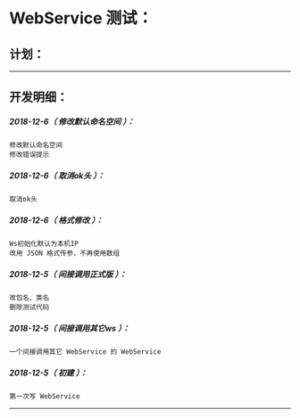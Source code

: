 WebService 测试：
===================================================================

计划：
-------------------------------------------------------------------

*******************************************************************

开发明细：
-------------------------------------------------------------------

##### 2018-12-6（ 修改默认命名空间 ）：
	修改默认命名空间
	修改错误提示

##### 2018-12-6（ 取消ok头 ）：
	取消ok头

##### 2018-12-6（ 格式修改 ）：
	Ws初始化默认为本机IP
	改用 JSON 格式传参，不再使用数组

##### 2018-12-5（ 间接调用正式版 ）：
	改包名、类名
	删除测试代码

##### 2018-12-5（ 间接调用其它ws ）：
	一个间接调用其它 WebService 的 WebService

##### 2018-12-5（ 初建 ）：
	第一次写 WebService

*******************************************************************
